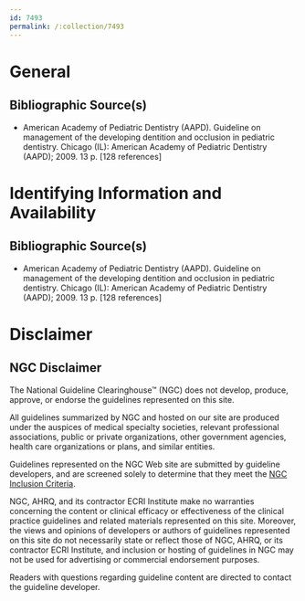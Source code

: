 ```yaml
---
id: 7493
permalink: /:collection/7493
---
```


# General

## Bibliographic Source(s)

- American Academy of Pediatric Dentistry (AAPD). Guideline on management of the developing dentition and occlusion in pediatric dentistry. Chicago (IL): American Academy of Pediatric Dentistry (AAPD); 2009. 13 p. [128 references]

# Identifying Information and Availability

## Bibliographic Source(s)

- American Academy of Pediatric Dentistry (AAPD). Guideline on management of the developing dentition and occlusion in pediatric dentistry. Chicago (IL): American Academy of Pediatric Dentistry (AAPD); 2009. 13 p. [128 references]

# Disclaimer

## NGC Disclaimer

The National Guideline Clearinghouse™ (NGC) does not develop, produce, approve, or endorse the guidelines represented on this site.

All guidelines summarized by NGC and hosted on our site are produced under the auspices of medical specialty societies, relevant professional associations, public or private organizations, other government agencies, health care organizations or plans, and similar entities.

Guidelines represented on the NGC Web site are submitted by guideline developers, and are screened solely to determine that they meet the [NGC Inclusion Criteria](/help-and-about/summaries/inclusion-criteria).

NGC, AHRQ, and its contractor ECRI Institute make no warranties concerning the content or clinical efficacy or effectiveness of the clinical practice guidelines and related materials represented on this site. Moreover, the views and opinions of developers or authors of guidelines represented on this site do not necessarily state or reflect those of NGC, AHRQ, or its contractor ECRI Institute, and inclusion or hosting of guidelines in NGC may not be used for advertising or commercial endorsement purposes.

Readers with questions regarding guideline content are directed to contact the guideline developer.

